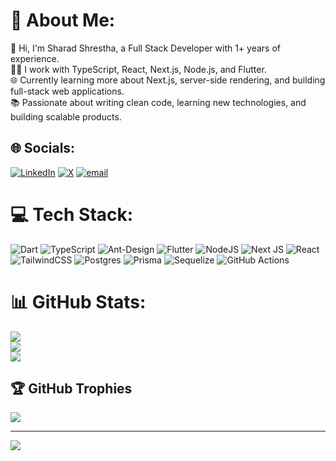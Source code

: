 # 💫 About Me:
👋 Hi, I'm Sharad Shrestha, a Full Stack Developer with 1+ years of experience.<br>🧑‍💻 I work with TypeScript, React, Next.js, Node.js, and Flutter.<br>🌐 Currently learning more about Next.js, server-side rendering, and building full-stack web applications.<br>📚 Passionate about writing clean code, learning new technologies, and building scalable products.


## 🌐 Socials:
[![LinkedIn](https://img.shields.io/badge/LinkedIn-%230077B5.svg?logo=linkedin&logoColor=white)](https://linkedin.com/in/sharad-shrestha-1554211a3) [![X](https://img.shields.io/badge/X-black.svg?logo=X&logoColor=white)](https://x.com/sharadbaucha) [![email](https://img.shields.io/badge/Email-D14836?logo=gmail&logoColor=white)](mailto:sharadshrestha20581@gmail.com) 

# 💻 Tech Stack:
![Dart](https://img.shields.io/badge/dart-%230175C2.svg?style=for-the-badge&logo=dart&logoColor=white) ![TypeScript](https://img.shields.io/badge/typescript-%23007ACC.svg?style=for-the-badge&logo=typescript&logoColor=white) ![Ant-Design](https://img.shields.io/badge/-AntDesign-%230170FE?style=for-the-badge&logo=ant-design&logoColor=white) ![Flutter](https://img.shields.io/badge/Flutter-%2302569B.svg?style=for-the-badge&logo=Flutter&logoColor=white) ![NodeJS](https://img.shields.io/badge/node.js-6DA55F?style=for-the-badge&logo=node.js&logoColor=white) ![Next JS](https://img.shields.io/badge/Next-black?style=for-the-badge&logo=next.js&logoColor=white) ![React](https://img.shields.io/badge/react-%2320232a.svg?style=for-the-badge&logo=react&logoColor=%2361DAFB) ![TailwindCSS](https://img.shields.io/badge/tailwindcss-%2338B2AC.svg?style=for-the-badge&logo=tailwind-css&logoColor=white) ![Postgres](https://img.shields.io/badge/postgres-%23316192.svg?style=for-the-badge&logo=postgresql&logoColor=white) ![Prisma](https://img.shields.io/badge/Prisma-3982CE?style=for-the-badge&logo=Prisma&logoColor=white) ![Sequelize](https://img.shields.io/badge/Sequelize-52B0E7?style=for-the-badge&logo=Sequelize&logoColor=white) ![GitHub Actions](https://img.shields.io/badge/github%20actions-%232671E5.svg?style=for-the-badge&logo=githubactions&logoColor=white)
# 📊 GitHub Stats:
![](https://github-readme-stats.vercel.app/api?username=sharad-ritu&theme=default&hide_border=false&include_all_commits=false&count_private=false)<br/>
![](https://nirzak-streak-stats.vercel.app/?user=sharad-ritu&theme=default&hide_border=false)<br/>
![](https://github-readme-stats.vercel.app/api/top-langs/?username=sharad-ritu&theme=default&hide_border=false&include_all_commits=false&count_private=false&layout=compact)

## 🏆 GitHub Trophies
![](https://github-profile-trophy.vercel.app/?username=sharad-ritu&theme=default&no-frame=false&no-bg=true&margin-w=4)

---
[![](https://visitcount.itsvg.in/api?id=sharad-ritu&icon=0&color=0)](https://visitcount.itsvg.in)

<!-- Proudly created with GPRM ( https://gprm.itsvg.in ) -->
